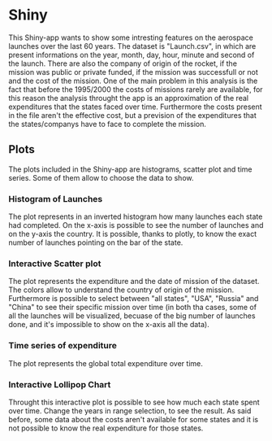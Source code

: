 # Shiny
This Shiny-app wants to show some intresting features on the aerospace launches over the last 60 years. The dataset is "Launch.csv", in which are present informations on the year, month, day, hour, minute and second of the launch. There are also the company of origin of the rocket, if the mission was public or private funded, if the mission was successfull or not and the cost of the mission.
One of the main problem in this analysis is the fact that before the 1995/2000 the costs of missions rarely are available, for this reason the analysis throught the app is an approximation of the real expenditures that the states faced over time. Furthermore the costs present in the file aren't the effective cost, but a prevision of the expenditures that the states/companys have to face to complete the mission.

## Plots
The plots included in the Shiny-app are histograms, scatter plot and time series. Some of them allow to choose the data to show.

### Histogram of Launches
The plot represents in an inverted histogram how many launches each state had completed. On the x-axis is possible to see the number of launches and on the y-axis the country. It is possible, thanks to plotly, to know the exact number of launches pointing on the bar of the state.

### Interactive Scatter plot
The plot represents the expenditure and the date of mission of the dataset. The colors allow to understand the country of origin of the mission. Furthermore is possible to select between "all states", "USA", "Russia" and "China" to see their specific mission over time (in both tha cases, some of all the launches will be visualized, becuase of the big number of launches done, and it's impossible to show on the x-axis all the data).

### Time series of expenditure
The plot represents the global total expenditure over time.

### Interactive Lollipop Chart
Throught this interactive plot is possible to see how much each state spent over time. Change the years in range selection, to see the result. As said before, some data about the costs aren't available for some states and it is not possible to know the real expenditure for those states.



